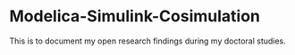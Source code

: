 # Modelica-Simulink-Cosimulation
This is to document my open research findings during my doctoral studies.
